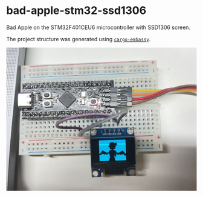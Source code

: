 # bad-apple-stm32-ssd1306

Bad Apple on the STM32F401CEU6 microcontroller with SSD1306 screen.

The project structure was generated using [`cargo-embassy`](https://github.com/AdinAck/cargo-embassy).

![Photo](./assets/photo.jpg)
